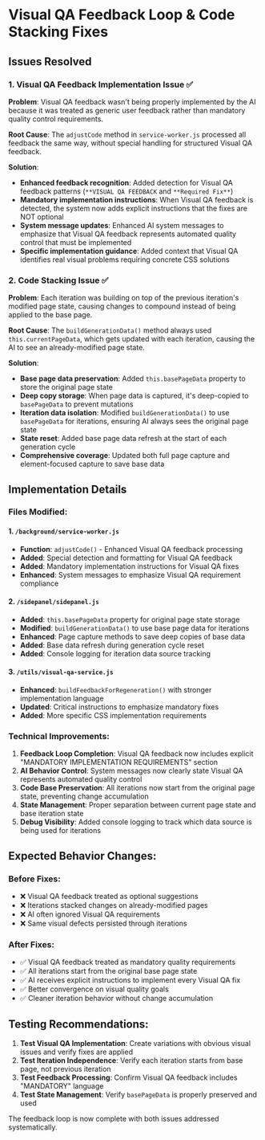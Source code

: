 # Visual QA Feedback Loop & Code Stacking Fixes

## Issues Resolved

### 1. Visual QA Feedback Implementation Issue ✅

**Problem**: Visual QA feedback wasn't being properly implemented by the AI because it was treated as generic user feedback rather than mandatory quality control requirements.

**Root Cause**: The `adjustCode` method in `service-worker.js` processed all feedback the same way, without special handling for structured Visual QA feedback.

**Solution**:
- **Enhanced feedback recognition**: Added detection for Visual QA feedback patterns (`**VISUAL QA FEEDBACK` and `**Required Fix**`)
- **Mandatory implementation instructions**: When Visual QA feedback is detected, the system now adds explicit instructions that the fixes are NOT optional
- **System message updates**: Enhanced AI system messages to emphasize that Visual QA feedback represents automated quality control that must be implemented
- **Specific implementation guidance**: Added context that Visual QA identifies real visual problems requiring concrete CSS solutions

### 2. Code Stacking Issue ✅

**Problem**: Each iteration was building on top of the previous iteration's modified page state, causing changes to compound instead of being applied to the base page.

**Root Cause**: The `buildGenerationData()` method always used `this.currentPageData`, which gets updated with each iteration, causing the AI to see an already-modified page state.

**Solution**:
- **Base page data preservation**: Added `this.basePageData` property to store the original page state
- **Deep copy storage**: When page data is captured, it's deep-copied to `basePageData` to prevent mutations
- **Iteration data isolation**: Modified `buildGenerationData()` to use `basePageData` for iterations, ensuring AI always sees the original page state
- **State reset**: Added base page data refresh at the start of each generation cycle
- **Comprehensive coverage**: Updated both full page capture and element-focused capture to save base data

## Implementation Details

### Files Modified:

#### 1. `/background/service-worker.js`
- **Function**: `adjustCode()` - Enhanced Visual QA feedback processing
- **Added**: Special detection and formatting for Visual QA feedback
- **Added**: Mandatory implementation instructions for Visual QA fixes
- **Enhanced**: System messages to emphasize Visual QA requirement compliance

#### 2. `/sidepanel/sidepanel.js` 
- **Added**: `this.basePageData` property for original page state storage
- **Modified**: `buildGenerationData()` to use base page data for iterations
- **Enhanced**: Page capture methods to save deep copies of base data
- **Added**: Base data refresh during generation cycle reset
- **Added**: Console logging for iteration data source tracking

#### 3. `/utils/visual-qa-service.js`
- **Enhanced**: `buildFeedbackForRegeneration()` with stronger implementation language
- **Updated**: Critical instructions to emphasize mandatory fixes
- **Added**: More specific CSS implementation requirements

### Technical Improvements:

1. **Feedback Loop Completion**: Visual QA feedback now includes explicit "MANDATORY IMPLEMENTATION REQUIREMENTS" section
2. **AI Behavior Control**: System messages now clearly state Visual QA represents automated quality control
3. **Code Base Preservation**: All iterations now start from the original page state, preventing change accumulation
4. **State Management**: Proper separation between current page state and base iteration state
5. **Debug Visibility**: Added console logging to track which data source is being used for iterations

## Expected Behavior Changes:

### Before Fixes:
- ❌ Visual QA feedback treated as optional suggestions
- ❌ Iterations stacked changes on already-modified pages  
- ❌ AI often ignored Visual QA requirements
- ❌ Same visual defects persisted through iterations

### After Fixes:
- ✅ Visual QA feedback treated as mandatory quality requirements
- ✅ All iterations start from the original base page state
- ✅ AI receives explicit instructions to implement every Visual QA fix
- ✅ Better convergence on visual quality goals
- ✅ Cleaner iteration behavior without change accumulation

## Testing Recommendations:

1. **Test Visual QA Implementation**: Create variations with obvious visual issues and verify fixes are applied
2. **Test Iteration Independence**: Verify each iteration starts from base page, not previous iteration
3. **Test Feedback Processing**: Confirm Visual QA feedback includes "MANDATORY" language
4. **Test State Management**: Verify `basePageData` is properly preserved and used

The feedback loop is now complete with both issues addressed systematically.